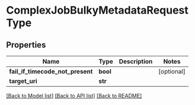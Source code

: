 # ComplexJobBulkyMetadataRequestType

## Properties
Name | Type | Description | Notes
------------ | ------------- | ------------- | -------------
**fail_if_timecode_not_present** | **bool** |  | [optional] 
**target_uri** | **str** |  | 

[[Back to Model list]](../README.md#documentation-for-models) [[Back to API list]](../README.md#documentation-for-api-endpoints) [[Back to README]](../README.md)


